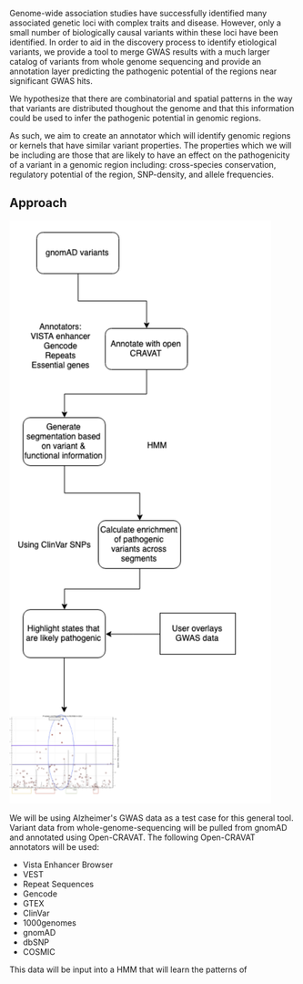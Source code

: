 


Genome-wide association studies have successfully identified many associated genetic loci with complex traits and disease. However, only a small number of biologically causal variants within these loci have been identified. In order to aid in the discovery process to identify etiological variants, we provide a tool to merge GWAS results with a much larger catalog of variants from whole genome sequencing and provide an annotation layer predicting the pathogenic potential of the regions near significant GWAS hits.

We hypothesize that there are combinatorial and spatial patterns in the way that variants are distributed thoughout the genome and that this information could be used to infer the pathogenic potential in genomic regions.

As such, we aim to create an annotator which will identify genomic regions or kernels that have similar variant properties. The properties which we will be including are those that are likely to have an effect on the pathogenicity of a variant in a genomic region including: cross-species conservation, regulatory potential of the region, SNP-density, and allele frequencies.

## Approach

![flowchart](./images/flowchart.png)


We will be using Alzheimer's GWAS data as a test case for this general tool. Variant data from whole-genome-sequencing will be pulled from gnomAD and annotated using Open-CRAVAT. The following Open-CRAVAT annotators will be used:

- Vista Enhancer Browser
- VEST
- Repeat Sequences
- Gencode
- GTEX
- ClinVar
- 1000genomes
- gnomAD
- dbSNP
- COSMIC


This data will be input into a HMM that will learn the patterns of
